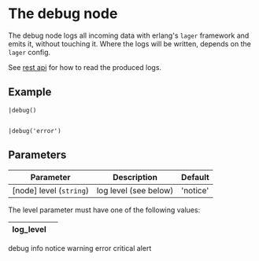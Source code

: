 The debug node
=====================

The debug node logs all incoming data with erlang's `lager` framework and emits it, without touching it.
Where the logs will be written, depends on the `lager` config.

See [rest api](./faxe_rest_api.html) for how to read the produced logs.


Example
-------
```dfs  
|debug()
    
    
|debug('error')
```

Parameters
----------

Parameter     | Description | Default 
--------------|-------------|--------- 
[node] level (`string`) | log level (see below) | 'notice'


The level parameter must have one of the following values:

log_level | |
----------|-|
debug
info
notice
warning
error
critical
alert